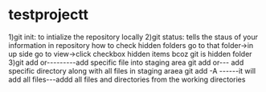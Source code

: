 # testprojectt

1)git init: to intialize the repository locally
2)git status: tells the staus of your information in repository
how to check hidden folders
go to that folder->in up side go to view->click checkbox hidden items bcoz git is hidden folder
3)git add <filename>   or---------add specific file into staging area
git add<directory>		or--- add specific directory along with all files in staging araea
git add -A ------it will add all files---addd all files and directories from the working directories
